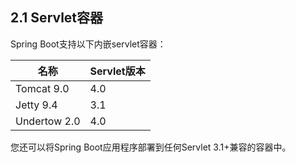 <h2>2.1 Servlet容器</h2>

Spring Boot支持以下内嵌servlet容器：


| 名称 | Servlet版本 |
| ------- | ------- |
|    Tomcat 9.0     |    4.0     |
|    Jetty 9.4      |    3.1     |
|    Undertow 2.0      |  4.0     |

您还可以将Spring Boot应用程序部署到任何Servlet 3.1+兼容的容器中。
